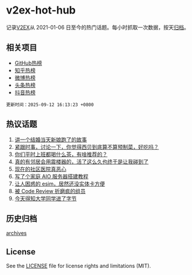 # v2ex-hot-hub

 记录[V2EX](https://www.v2ex.com/)从 2021-01-06 日至今的热门话题。每小时抓取一次数据，按天[归档](archives)。
 
 ## 相关项目

- [GitHub热榜](https://github.com/lonnyzhang423/github-hot-hub)
- [知乎热榜](https://github.com/lonnyzhang423/zhihu-hot-hub)
- [微博热榜](https://github.com/lonnyzhang423/weibo-hot-hub)
- [头条热榜](https://github.com/lonnyzhang423/toutiao-hot-hub)
- [抖音热榜](https://github.com/lonnyzhang423/douyin-hot-hub)


 `更新时间：2025-09-12 16:13:23 +0800`

## 热议话题

1. [讲一个结婚当天新娘跑了的故事](https://www.v2ex.com/t/1158732)
1. [紧跟时事，讨论一下，你觉得西贝到底算不算预制菜，好吃吗？](https://www.v2ex.com/t/1158734)
1. [你们平时上班都喝什么茶，有啥推荐的？](https://www.v2ex.com/t/1158704)
1. [真的有邻居会用震楼器的，活了这么久也终于是让我碰到了](https://www.v2ex.com/t/1158687)
1. [现在的社区医院真恶心](https://www.v2ex.com/t/1158683)
1. [写了个家庭 AIO 服务器搭建教程](https://www.v2ex.com/t/1158660)
1. [让人困惑的 esim，居然还没实体卡方便](https://www.v2ex.com/t/1158701)
1. [被 Code Review 折磨疯的组员](https://www.v2ex.com/t/1158605)
1. [今天得知大学同学进了字节](https://www.v2ex.com/t/1158658)

## 历史归档

[archives](archives)

## License

See the [LICENSE](LICENSE) file for license rights and limitations (MIT).
